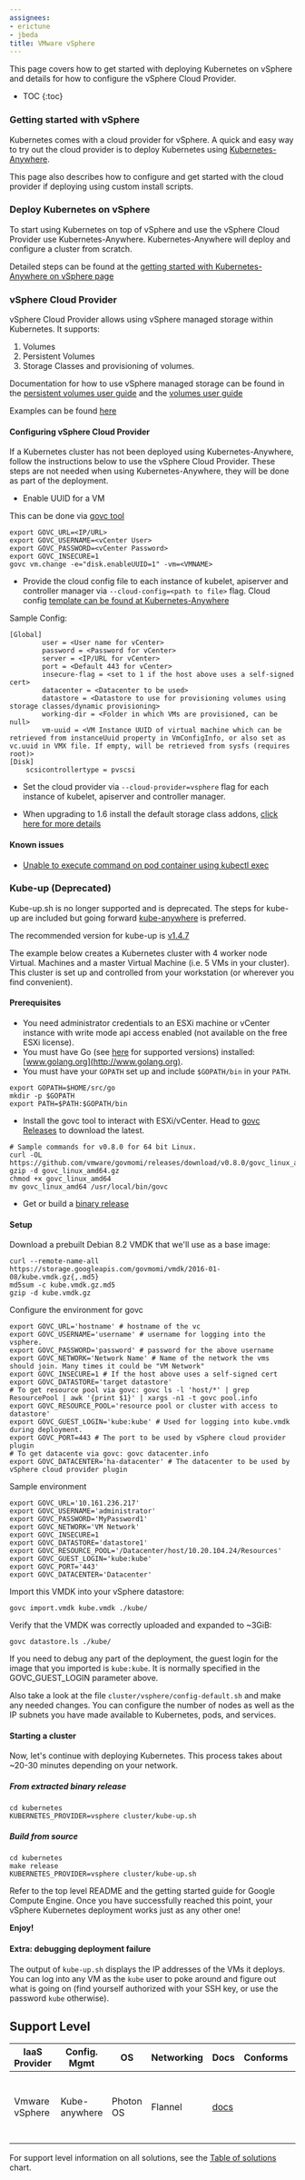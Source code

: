 ```yaml
---
assignees:
- erictune
- jbeda
title: VMware vSphere
---
```


This page covers how to get started with deploying Kubernetes on vSphere and details for how to configure the vSphere Cloud Provider.

* TOC
{:toc}

### Getting started with vSphere

Kubernetes comes with a cloud provider for vSphere. A quick and easy way to try out the cloud provider is to deploy Kubernetes using [Kubernetes-Anywhere](https://github.com/kubernetes/kubernetes-anywhere).

This page also describes how to configure and get started with the cloud provider if deploying using custom install scripts.

### Deploy Kubernetes on vSphere

To start using Kubernetes on top of vSphere and use the vSphere Cloud Provider use Kubernetes-Anywhere. Kubernetes-Anywhere will deploy and configure a cluster from scratch.

Detailed steps can be found at the [getting started with Kubernetes-Anywhere on vSphere page](https://github.com/kubernetes/kubernetes-anywhere/blob/master/phase1/vsphere/README.md)

### vSphere Cloud Provider

vSphere Cloud Provider allows using vSphere managed storage within Kubernetes. It supports:

1. Volumes
2. Persistent Volumes
3. Storage Classes and provisioning of volumes.

Documentation for how to use vSphere managed storage can be found in the
[persistent volumes user
guide](http://kubernetes.io/docs/user-guide/persistent-volumes/#vsphere) and the
[volumes user
guide](/docs/concepts/storage/volumes/#vspherevolume)

Examples can be found
[here](https://github.com/kubernetes/kubernetes/tree/master/examples/volumes/vsphere)

#### Configuring vSphere Cloud Provider

If a Kubernetes cluster has not been deployed using Kubernetes-Anywhere, follow the instructions below to use the vSphere Cloud Provider. These steps are not needed when using Kubernetes-Anywhere, they will be done as part of the deployment.

* Enable UUID for a VM

This can be done via [govc tool](https://github.com/vmware/govmomi/tree/master/govc)

```
export GOVC_URL=<IP/URL>
export GOVC_USERNAME=<vCenter User>
export GOVC_PASSWORD=<vCenter Password>
export GOVC_INSECURE=1
govc vm.change -e="disk.enableUUID=1" -vm=<VMNAME>
```

* Provide the cloud config file to each instance of kubelet, apiserver and controller manager via ```--cloud-config=<path to file>``` flag. Cloud config [template can be found at Kubernetes-Anywhere](https://github.com/kubernetes/kubernetes-anywhere/blob/master/phase1/vsphere/vsphere.conf)

Sample Config:

```
[Global]
        user = <User name for vCenter>
        password = <Password for vCenter>
        server = <IP/URL for vCenter>
        port = <Default 443 for vCenter>
        insecure-flag = <set to 1 if the host above uses a self-signed cert>
        datacenter = <Datacenter to be used>
        datastore = <Datastore to use for provisioning volumes using storage classes/dynamic provisioning>
        working-dir = <Folder in which VMs are provisioned, can be null>
        vm-uuid = <VM Instance UUID of virtual machine which can be retrieved from instanceUuid property in VmConfigInfo, or also set as vc.uuid in VMX file. If empty, will be retrieved from sysfs (requires root)>
[Disk]
	scsicontrollertype = pvscsi
```

* Set the cloud provider via ```--cloud-provider=vsphere``` flag for each instance of kubelet, apiserver and controller manager.

* When upgrading to 1.6 install the default storage class addons, [click here for more details](https://github.com/kubernetes/kubernetes/issues/40070)

#### Known issues

* [Unable to execute command on pod container using kubectl exec](https://github.com/kubernetes/kubernetes-anywhere/issues/337)

### Kube-up (Deprecated)

Kube-up.sh is no longer supported and is deprecated. The steps for kube-up are included but going forward [kube-anywhere](https://github.com/kubernetes/kubernetes-anywhere) is preferred.

The recommended version for kube-up is [v1.4.7](https://github.com/kubernetes/kubernetes/releases/tag/v1.4.7)

The example below creates a Kubernetes cluster with 4 worker node Virtual.
Machines and a master Virtual Machine (i.e. 5 VMs in your cluster). This cluster is set up and controlled from your workstation (or wherever you find convenient).

#### Prerequisites

* You need administrator credentials to an ESXi machine or vCenter instance with write mode api access enabled (not available on the free ESXi license).
* You must have Go (see [here](https://github.com/kubernetes/kubernetes/tree/{{page.githubbranch}}/docs/devel/development.md#go-versions) for supported versions) installed: [www.golang.org](http://www.golang.org).
* You must have your `GOPATH` set up and include `$GOPATH/bin` in your `PATH`.

```shell
export GOPATH=$HOME/src/go
mkdir -p $GOPATH
export PATH=$PATH:$GOPATH/bin
```

* Install the govc tool to interact with ESXi/vCenter. Head to [govc Releases](https://github.com/vmware/govmomi/releases) to download the latest.

```shell
# Sample commands for v0.8.0 for 64 bit Linux.
curl -OL https://github.com/vmware/govmomi/releases/download/v0.8.0/govc_linux_amd64.gz
gzip -d govc_linux_amd64.gz
chmod +x govc_linux_amd64
mv govc_linux_amd64 /usr/local/bin/govc
```

* Get or build a [binary release](/docs/getting-started-guides/binary_release)

#### Setup

Download a prebuilt Debian 8.2 VMDK that we'll use as a base image:

```shell
curl --remote-name-all https://storage.googleapis.com/govmomi/vmdk/2016-01-08/kube.vmdk.gz{,.md5}
md5sum -c kube.vmdk.gz.md5
gzip -d kube.vmdk.gz
```

Configure the environment for govc

```shell
export GOVC_URL='hostname' # hostname of the vc
export GOVC_USERNAME='username' # username for logging into the vsphere.
export GOVC_PASSWORD='password' # password for the above username
export GOVC_NETWORK='Network Name' # Name of the network the vms should join. Many times it could be "VM Network"
export GOVC_INSECURE=1 # If the host above uses a self-signed cert
export GOVC_DATASTORE='target datastore'
# To get resource pool via govc: govc ls -l 'host/*' | grep ResourcePool | awk '{print $1}' | xargs -n1 -t govc pool.info
export GOVC_RESOURCE_POOL='resource pool or cluster with access to datastore'
export GOVC_GUEST_LOGIN='kube:kube' # Used for logging into kube.vmdk during deployment.
export GOVC_PORT=443 # The port to be used by vSphere cloud provider plugin
# To get datacente via govc: govc datacenter.info
export GOVC_DATACENTER='ha-datacenter' # The datacenter to be used by vSphere cloud provider plugin
```

Sample environment

```shell
export GOVC_URL='10.161.236.217'
export GOVC_USERNAME='administrator'
export GOVC_PASSWORD='MyPassword1'
export GOVC_NETWORK='VM Network'
export GOVC_INSECURE=1
export GOVC_DATASTORE='datastore1'
export GOVC_RESOURCE_POOL='/Datacenter/host/10.20.104.24/Resources'
export GOVC_GUEST_LOGIN='kube:kube'
export GOVC_PORT='443'
export GOVC_DATACENTER='Datacenter'
```

Import this VMDK into your vSphere datastore:

```shell
govc import.vmdk kube.vmdk ./kube/
```

Verify that the VMDK was correctly uploaded and expanded to ~3GiB:

```shell
govc datastore.ls ./kube/
```

If you need to debug any part of the deployment, the guest login for
the image that you imported is `kube:kube`. It is normally specified
in the GOVC_GUEST_LOGIN parameter above.

Also take a look at the file `cluster/vsphere/config-default.sh` and
make any needed changes. You can configure the number of nodes
as well as the IP subnets you have made available to Kubernetes, pods,
and services.

#### Starting a cluster

Now, let's continue with deploying Kubernetes.
This process takes about ~20-30 minutes depending on your network.

##### From extracted binary release

```shell
cd kubernetes
KUBERNETES_PROVIDER=vsphere cluster/kube-up.sh
```

##### Build from source

```shell
cd kubernetes
make release
KUBERNETES_PROVIDER=vsphere cluster/kube-up.sh
```

Refer to the top level README and the getting started guide for Google Compute
Engine. Once you have successfully reached this point, your vSphere Kubernetes
deployment works just as any other one!

**Enjoy!**

#### Extra: debugging deployment failure

The output of `kube-up.sh` displays the IP addresses of the VMs it deploys. You
can log into any VM as the `kube` user to poke around and figure out what is
going on (find yourself authorized with your SSH key, or use the password
`kube` otherwise).

## Support Level


IaaS Provider        | Config. Mgmt | OS     | Networking  | Docs                                              | Conforms | Support Level
-------------------- | ------------ | ------ | ----------  | ---------------------------------------------     | ---------| ----------------------------
Vmware vSphere       | Kube-anywhere    | Photon OS | Flannel         | [docs](/docs/getting-started-guides/vsphere)                                |          | Community  ([@abrarshivani](https://github.com/abrarshivani)), ([@kerneltime](https://github.com/kerneltime)), ([@BaluDontu](https://github.com/BaluDontu)), ([@luomiao](https://github.com/luomiao)), ([@divyenpatel](https://github.com/divyenpatel))

For support level information on all solutions, see the [Table of solutions](/docs/getting-started-guides/#table-of-solutions) chart.

